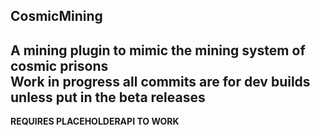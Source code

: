 CosmicMining
--------
A mining plugin to mimic the mining system of cosmic prisons
<br>
**Work in progress all commits are for dev builds unless put in the beta releases**
--------
**REQUIRES PLACEHOLDERAPI TO WORK**
